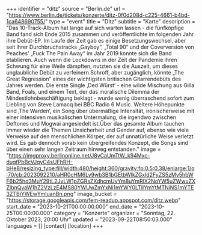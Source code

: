 +++
identifier = "ditz"
source = "Berlin.de"
url = "https://www.berlin.de/tickets/konzerte/ditz-0f0d208d-c225-4661-b4bd-1ca648690755/"
type = "event"
title = "Ditz"
subtitle = "Karte"
description = "Das 10-Track-Album hat lange auf sich warten lassen - die fünfköpfige Band fand sich Ende 2015 zusammen und veröffentlichte im folgenden Jahr ihre Debüt-EP. Im Laufe der Zeit gab es einige Besetzungswechsel, aber seit ihrer Durchbruchstracks „Gayboy“, „Total 90“ und der Coverversion von Peaches’ „Fuck The Pain Away“ im Jahr 2019 konnte sich die Band etablieren. Auch wenn die Lockdowns in der Zeit der Pandemie ihren Schwung für eine Weile dämpften, nutzten sie die Auszeit, um dieses unglaubliche Debüt zu verfeinern.Schroff, aber zugänglich, könnte „The Great Regression“ eines der wichtigsten britischen Gitarrendebüts des Jahres werden. Die erste Single ‚Ded Würst‘ - eine wilde Mischung aus Gilla Band, Foals, und einem Text, der das moralische Dilemma der Mindestlohnbeschäftigung beklagt - wurde wenig überraschend sofort zum Liebling von Steve Lamacq bei BBC Radio 6 Music. Weitere Höhepunkte sind ‚The Warden‘, ein Song über übermäßige Intensität, ironischerweise mit einer intensiven musikalischen Untermalung, die irgendwo zwischen Deftones und Mogwai angesiedelt ist.Über das gesamte Album tauchen immer wieder die Themen Unsicherheit und Gender auf, ebenso wie viele Verweise auf den menschlichen Körper, der auf unnatürliche Weise verletzt wird. Es gab dennoch vorab kein übergreifendes Konzept, die Songs sind über einen sehr langen Zeitraum hinweg entstanden."
image = "https://imgproxy.berlinonline.net/J8vCaUmTtW_k94Mxc-dugfPbBcVJqyC4sUFhRH-bHe8/resizing_type:fill/width:480/height:360/gravity:fp:0.5:0.38/enlarge:1/q:70/cb:2023092210/aHR0cHM6Ly9wb3B1bGEtbWlkZGxld2FyZS5zMy5hbWF6b25hd3MuY29tL2JvLW1pZGRsZXdhcmUvYm8uYmRlX2NoYW5uZWwuZXZlbnQvaW1hZ2VzLzE4MS80YWUwZmYxNi1mYWY0LTllYmYtMTNiNS1mYTE3ZTBiYWEwYmIuanBn.png"
image_bucket = "https://storage.googleapis.com/fem-readup.appspot.com/ditz.webp"
start_date = "2023-10-21T00:00:00.000"
end_date = "2023-10-25T00:00:00.000"
category = "Konzerte"
organizer = "Sonntag, 22. Oktober 2023, 20:00 Uhr"
updated = "2023-09-22T08:50:03.000"
languages = []
[contact]
[location]
+++